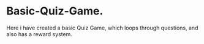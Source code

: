 # Basic-Quiz-Game.
Here i have created a basic Quiz Game, which loops through questions, and also has a reward system.
